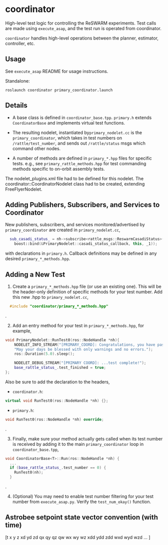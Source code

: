 # coordinator
High-level test logic for controlling the ReSWARM experiments. Test calls are made
using `execute_asap`, and the test run is operated from coordinator.

`coordinator` handles high-level operations between the planner, estimator, controller, etc. 


## Usage
See `execute_asap` README for usage instructions.

Standalone:

`roslaunch coordinator primary_coordinator.launch`


## Details
* A base class is defined in `coordinator_base.tpp`. `primary.h` extends `CoordinatorBase` and implements virtual
test functions. 

* The resulting nodelet, instantiated by`primary_nodelet.cc` is the `primary_coordinator`, which takes in test numbers on `/rattle/test_number`, and sends out
`/rattle/status` msgs which command other nodes. 

* A number of methods are defined in `primary_*.hpp` files for specific tests. 
  e.g., see `primary_rattle_methods.hpp` for test commanding methods specific to on-orbit assembly tests.

The nodelet_plugins.xml file had to be defined for this nodelet.
The coordinator::CoordinatorNodelet class had to be created, extending FreeFlyerNodelet.


## Adding Publishers, Subscribers, and Services to Coordinator
New publishers, subscribers, and services monitored/advertised by `primary_coordinator` are created in `primary_nodelet.cc`,

```C++
  sub_casadi_status_ = nh->subscribe<rattle_msgs::ReswarmCasadiStatus>("rattle/casadi_nmpc/status", 5,
    boost::bind(&PrimaryNodelet::casadi_status_callback, this, _1));
```

with declarations in `primary.h`. Callback definitions may be defined in any desired `primary_*_methods.hpp`.


## Adding a New Test
1. Create a `primary_*_methods.hpp` file (or use an existing one). This will be the header-only definition of specific methods for your test number. Add
this new .hpp to `primary_nodelet.cc`,

```C++
  #include "coordinator/primary_*_methods.hpp"
```
.

2. Add an entry method for your test in `primary_*_methods.hpp`, for example,

```C++
void PrimaryNodelet::RunTest0(ros::NodeHandle *nh){
    NODELET_INFO_STREAM("[PRIMARY_COORD]: Congratulations, you have passed quick checkout. " 
    "May your days be blessed with only warnings and no errors.");
    ros::Duration(5.0).sleep();

    NODELET_DEBUG_STREAM("[PRIMARY COORD]: ...test complete!");
    base_rattle_status_.test_finished = true;
};
```

Also be sure to add the declaration to the headers,

* `coordinator.h`:
```C++
virtual void RunTest0(ros::NodeHandle *nh) {};
```

* `primary.h`:
```C++
void RunTest0(ros::NodeHandle *nh) override;
```
.

3. Finally, make sure your method actually gets called when its test number is received by adding it to 
the main `primary_coordinator` loop in `coordinator_base.tpp`, 

```C++
void CoordinatorBase<T>::Run(ros::NodeHandle *nh) {
  ...
  if (base_rattle_status_.test_number == 0) {
    RunTest0(nh);
  }
```
.

4. (Optional) You may need to enable test number filtering for your test number from `execute_asap.py`. Verify the `test_num_okay()` function.


## Astrobee setpoint state vector convention (with time)
[t x y z xd yd zd qx qy qz qw wx wy wz xdd ydd zdd wxd wyd wzd
...
]
